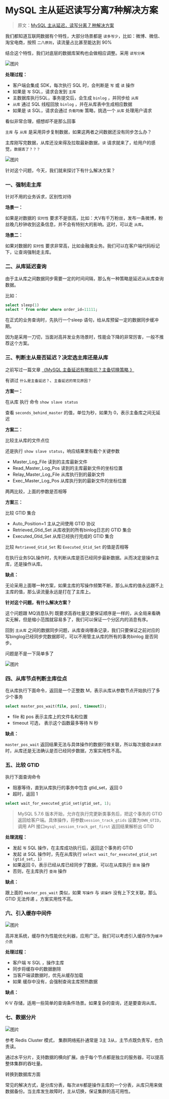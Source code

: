 # MySQL 主从延迟读写分离7种解决方案



> 原文：[MySQL 主从延迟，读写分离 7 种解决方案](https://mp.weixin.qq.com/s/e7g4J5G78RS0IC_ig4jcBg)



我们都知道互联网数据有个特性，大部分场景都是 `读多写少`，比如：微博、微信、淘宝电商，按照 `二八原则`，读流量占比甚至能达到 90%

结合这个特性，我们对底层的数据库架构也会做相应调整。采用 `读写分离`

![图片](https://cdn.jsdelivr.net/gh/wuwenyishi/shared@image/2022/03/31/144428.jpeg)

**处理过程：**

- 客户端会集成 SDK，每次执行 SQL 时，会判断是 `写` 或 `读` 操作
- 如果是 `写` SQL，请求会发到 `主库`
- 主数据库执行SQL，事务提交后，会生成 `binlog` ，并同步给 `从库`
- `从库` 通过 SQL 线程回放 `binlog` ，并在从库表中生成相应数据
- 如果是 `读` SQL，请求会通过 `负载均衡` 策略，挑选一个 `从库` 处理用户请求

看似非常合理，细想却不是那么回事

`主库` 与 `从库` 是采用异步复制数据，如果这两者之间数据还没有同步怎么办？

主库刚写完数据，从库还没来得及拉取最新数据，`读` 请求就来了，给用户的感觉，`数据丢了？？？`

![图片](https://cdn.jsdelivr.net/gh/wuwenyishi/shared@image/2022/03/31/144450.jpeg)

针对这个问题，今天，我们就来探讨下有什么解决方案？

### 

### 一、强制走主库

针对不用的业务诉求，区别性对待

**场景一：**

如果是对数据的 `实时性` 要求不是很高，比如：大V有千万粉丝，发布一条微博，粉丝晚几秒钟收到这条信息，并不会有特别大的影响。这时，可以走 `从库`。

**场景二：**

如果对数据的 `实时性` 要求非常高，比如金融类业务。我们可以在客户端代码标记下，让查询强制走主库。

### 二、从库延迟查询

由于主从库之间数据同步需要一定的时间间隔，那么有一种策略是延迟从从库查询数据。

比如：

```sql
select sleep(1)
select * from order where order_id=11111;
```

在正式的业务查询时，先执行一个sleep 语句，给从库预留一定的数据同步缓冲期。

因为是采用一刀切，当面对高并发业务场景时，性能会下降的非常厉害，一般不推荐这个方案。

### 三、判断主从是否延迟？决定选主库还是从库

之前写过一篇文章 [《MySQL 主备延迟有哪些坑？主备切换策略 》](https://mp.weixin.qq.com/s?__biz=Mzg2NzYyNjQzNg==&mid=2247491111&idx=1&sn=202d8dcb3e551039c129ac673414559b&scene=21#wechat_redirect)

有讲过 `什么是主备延迟？`、`主备延迟的常见原因？`

**方案一：**

在从库 执行 命令 `show slave status`

查看 `seconds_behind_master` 的值，单位为秒，如果为 0，表示主备库之间无延迟

**方案二：**

比较主从库的文件点位

还是执行 `show slave status`，响应结果里有截个关键参数

- Master_Log_File  读到的主库最新文件
- Read_Master_Log_Pos 读到的主库最新文件的坐标位置
- Relay_Master_Log_File 从库执行到的最新文件
- Exec_Master_Log_Pos 从库执行到的最新文件的坐标位置

两两比较，上面的参数是否相等

**方案三：**

比较 GTID 集合

- Auto_Position=1  主从之间使用 GTID 协议
- Retrieved_Gtid_Set 从库收到的所有binlog日志的 GTID 集合
- Executed_Gtid_Set 从库已经执行完成的 GTID 集合

比较 `Retrieved_Gtid_Set` 和 `Executed_Gtid_Set` 的值是否相等

在执行业务SQL操作时，先判断从库是否已经同步最新数据。从而决定是操作主库，还是操作从库。

**缺点：**

无论采用上面哪一种方案，如果主库的写操作频繁不断，那么从库的值永远跟不上主库的值，那么读流量永远是打在了主库上。

**针对这个问题，有什么解决方案？**

这个问题跟 MQ消息队列 既要求高吞吐量又要保证顺序是一样的，从全局来看确实无解，但是缩小范围就容易多了，我们可以保证一个分区内的消息有序。

回到 `主从库` 之间的数据同步问题，从库查询哪条记录，我们只要保证之前对应的写binglog已经同步完数据即可，可以不用管主从库的所有的事务binlog 是否同步。

问题是不是一下简单多了

![图片](https://cdn.jsdelivr.net/gh/wuwenyishi/shared@image/2022/03/31/144539.jpeg)

### 四、从库节点判断主库位点

在从库执行下面命令，返回是一个正整数 M，表示从库从参数节点开始执行了多少个事务

```sql
select master_pos_wait(file, pos[, timeout]);
```

- file 和 pos 表示主库上的文件名和位置
- timeout 可选， 表示这个函数最多等待 N 秒

**缺点：**

`master_pos_wait` 返回结果无法与具体操作的数据行做关联，所以每次接收`读请求`时，从库还是无法确认是否已经同步数据，方案实用性不高。

### 五、比较 GTID

执行下面查询命令

- 阻塞等待，直到从库执行的事务中包含 gtid_set，返回 0
- 超时，返回 1

```sql
select wait_for_executed_gtid_set(gtid_set, 1);
```

> MySQL 5.7.6 版本开始，允许在执行完更新类事务后，把这个事务的 GTID 返回给客户端。具体操作，将参数`session_track_gtids` 设置为`OWN_GTID`，调用 API 接口`mysql_session_track_get_first` 返回结果解析出 GTID

**处理流程：**

- 发起 `写` SQL 操作，在主库成功执行后，返回这个事务的 GTID
- 发起 `读` SQL 操作时，先在从库执行 `select wait_for_executed_gtid_set (gtid_set, 1)`
- 如果返回 0，表示已经从库已经同步了数据，可以在从库执行 `查询` 操作
- 否则，在主库执行 `查询` 操作

**缺点：**

跟上面的 `master_pos_wait` 类似，如果 `写操作` 与 `读操作` 没有上下文关联，那么 GTID 无法传递 。方案实用性不高。

### 六、引入缓存中间件

![图片](https://cdn.jsdelivr.net/gh/wuwenyishi/shared@image/2022/03/31/144609.jpeg)

高并发系统，缓存作为性能优化利器，应用广泛。我们可以考虑引入缓存作为`缓冲介质`

**处理过程：**

- 客户端 `写` SQL ，操作主库
- 同步将缓存中的数据删除
- 当客户端读数据时，优先从缓存加载
- 如果 缓存中没有，会强制查询主库预热数据

**缺点：**

K-V 存储，适用一些简单的查询条件场景。如果复杂的查询，还是要查询从库。

### 七、数据分片

![图片](https://cdn.jsdelivr.net/gh/wuwenyishi/shared@image/2022/03/31/144614.jpeg)

参考 Redis Cluster 模式， 集群网络拓扑通常是 3主 3从，主节点既负责写，也负责读。

通过水平分片，支持数据的横向扩展。由于每个节点都是独立的服务器，可以提高整体集群的吞吐量。

转换到数据库方面

常见的解决方式，是分库分表，每次`读写`都是操作主库的一个分表，从库只用来做数据备份。当主库发生故障时，主从切换，保证集群的高可用性。
